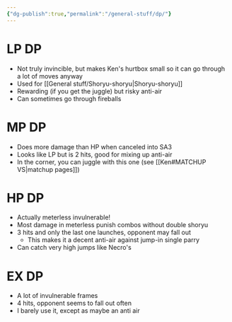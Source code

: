 ```yaml
---
{"dg-publish":true,"permalink":"/general-stuff/dp/"}
---
```


# LP DP
- Not truly invincible, but makes Ken's hurtbox small  so it can go through a lot of moves anyway
- Used for [[General stuff/Shoryu-shoryu\|Shoryu-shoryu]]
- Rewarding (if you get the juggle) but risky anti-air
- Can sometimes go through fireballs
# MP DP
- Does more damage than HP when canceled into SA3
- Looks like LP but is 2 hits, good for mixing up anti-air
- In the corner, you can juggle with this one (see [[Ken#MATCHUP VS\|matchup pages]])
# HP DP
- Actually meterless invulnerable!
- Most damage in meterless punish combos without double shoryu
- 3 hits and only the last one launches, opponent may fall out
	- This makes it a decent anti-air against jump-in single parry
- Can catch very high jumps like Necro's
# EX DP
- A lot of invulnerable frames
- 4 hits, opponent seems to fall out often
- I barely use it, except as maybe an anti air